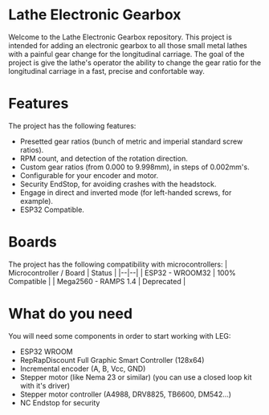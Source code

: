 # Lathe Electronic Gearbox

Welcome to the Lathe Electronic Gearbox repository. This project is intended for adding an electronic gearbox to all those small metal lathes with a painful gear change for the longitudinal carriage. The goal of the project is give the lathe's operator the ability to change the gear ratio for the longitudinal carriage in a fast, precise and confortable way. 

# Features

The project has the following features:

 - Presetted gear ratios (bunch of metric and imperial standard screw ratios).
 - RPM count, and detection of the rotation direction.
 - Custom gear ratios (from 0.000 to 9.998mm), in steps of 0.002mm's.
 - Configurable for your encoder and motor.
 - Security EndStop, for avoiding crashes with the headstock.
 - Engage in direct and inverted mode (for left-handed screws, for example).
 - ESP32 Compatible.

# Boards

The project has the following compatibility with microcontrollers:
| Microcontroller / Board | Status |
|--|--|
| ESP32 - WROOM32 | 100% Compatible |
| Mega2560 - RAMPS 1.4 | Deprecated |

# What do you need
You will need some components in order to start working with LEG:

- ESP32 WROOM
- RepRapDiscount Full Graphic Smart Controller (128x64)
- Incremental encoder (A, B, Vcc, GND)
- Stepper motor (like Nema 23 or similar) (you can use a closed loop kit with it's driver)
- Stepper motor controller (A4988, DRV8825, TB6600, DM542...) 
- NC Endstop for security